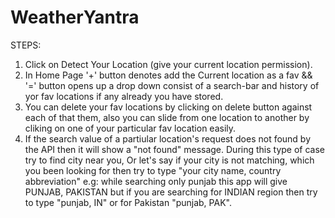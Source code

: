 # WeatherYantra

STEPS:
1. Click on Detect Your Location (give your current location permission).
2. In Home Page '+' button denotes add the Current location as a fav && '=' button opens up a drop down consist of a search-bar and history of yor fav locations if any already you have stored.
3. You can delete your fav locations by clicking on delete button against each of that them, also you can slide from one location to another by cliking on one of your particular fav location easily.
4. If the search value of a partiular location's request does not found by the API then it will show a "not found" message. During this type of case try to find city near you, Or let's say if your city is not matching, which you been looking for then try to type "your city name, country abbreviation" 
e.g: while searching only punjab this app will give PUNJAB, PAKISTAN but if you are searching for INDIAN region then try to type "punjab, IN" or for Pakistan "punjab, PAK". 
